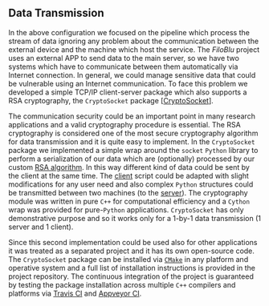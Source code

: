 ## Data Transmission

In the above configuration we focused on the pipeline which process the stream of data ignoring any problem about the communication between the external device and the machine which host the service.
The *FiloBlu* project uses an external APP to send data to the main server, so we have two systems which have to communicate between them automatically via Internet connection.
In general, we could manage sensitive data that could be vulnerable using an Internet communication.
To face this problem we developed a simple TCP/IP client-server package which also supports a RSA cryptography, the `CryptoSocket` package [[CryptoSocket](https://github.com/Nico-Curti/CryptoSocket)].

The communication security could be an important point in many research applications and a valid cryptography procedure is essential.
The RSA cryptography is considered one of the most secure cryptography algorithm for data transmission and it is quite easy to implement.
In the `CryptoSocket` package we implemented a simple wrap around the `socket` `Python` library to perform a serialization of our data which are (optionally) processed by our custom [RSA algorithm](https://en.wikipedia.org/wiki/RSA_(cryptosystem)).
In this way different kind of data could be sent by the client at the same time.
The [client](https://github.com/Nico-Curti/CryptoSocket/blob/master/CryptoSocket/examples/client.py) script could be adapted with slight modifications for any user need and also complex `Python` structures could be transmitted between two machines (to the [server](https://github.com/Nico-Curti/CryptoSocket/blob/master/CryptoSocket/examples/server.py)).
The cryptography module was written in pure `C++` for computational efficiency and a `Cython` wrap was provided for pure-`Python` applications.
`CryptoSocket` has only demonstrative purpose and so it works only for a 1-by-1 data transmission (1 server and 1 client).

Since this second implementation could be used also for other applications it was treated as a separated project and it has its own open-source code.
The `CryptoSocket` package can be installed via [`CMake`](https://github.com/Nico-Curti/CryptoSocket/blob/master/CMakeLists.txt) in any platform and operative system and a full list of installation instructions is provided in the project repository.
The continuous integration of the project is guaranteed by testing the package installation across multiple `C++` compilers and platforms via [Travis CI](https://github.com/Nico-Curti/CryptoSocket/blob/master/.travis.yml) and [Appveyor CI](https://github.com/Nico-Curti/CryptoSocket/blob/master/appveyor.yml).

